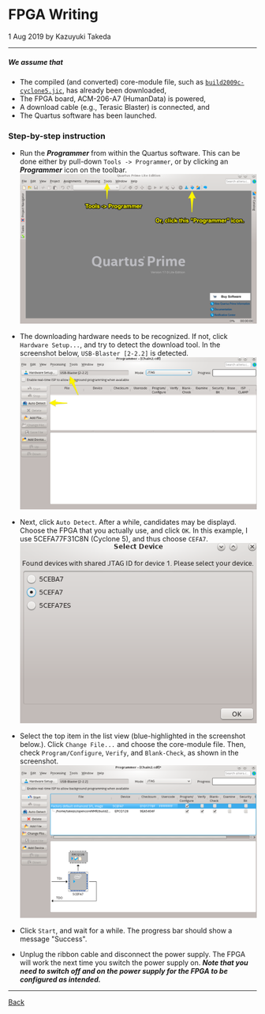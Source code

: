 # FPGA Writing
1 Aug 2019 by Kazuyuki Takeda
- - -

##### We assume that
- The compiled (and converted) core-module file, such as [`build2009c-cyclone5.jic`](https://github.com/opencorenmr/fpga-devel-2.0.1/blob/master/cyclone5/output_files/build2009c-cyclone5.jic), has already been downloaded,  
- The FPGA board, ACM-206-A7 (HumanData) is powered,  
- A download cable (e.g., Terasic Blaster) is connected, and  
- The Quartus software has been launched.  


### Step-by-step instruction
- Run the ***Programmer*** from within the Quartus software. This can be done either by pull-down `Tools -> Programmer`, or by clicking an ***Programmer*** icon on the toolbar.
![](1.png)  

- The downloading hardware needs to be recognized. If not, click `Hardware Setup...`, and try to detect the download tool. In the screenshot below, `USB-Blaster [2-2.2]` is detected.
![](3.png)
- Next, click `Auto Detect`. After a while, candidates may be displayd. Choose the FPGA that you actually use, and click `OK`. In this example, I use 5CEFA77F31C8N (Cyclone 5), and thus choose `CEFA7`.
![](4.png)
- Select the top item in the list view (blue-highlighted in the screenshot below.). Click `Change File...` and choose the core-module file. Then, check `Program/Configure`, `Verify`, and `Blank-Check`, as shown in the screenshot.
![](6.png)
- Click `Start`, and wait for a while. The progress bar should show a message "Success".
- Unplug the ribbon cable and disconnect the power supply. The FPGA will work the next time you switch the power supply on. ***Note that you need to switch off and on the power supply for the FPGA to be configured as intended.*** 




- - -
[Back](../index.md)
